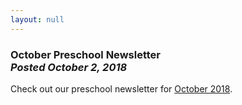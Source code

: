 ```yaml
---
layout: null
---
```


<h3 class="ui header">
  October Preschool Newsletter
  <div class="sub header">
    <i>Posted October 2, 2018</i>
  </div>
</h3>

Check out our preschool newsletter for
<a href="{{ site.baseurl }}/assets/newsletters/COH October 2018 Newsletter.pdf">October 2018</a>.
